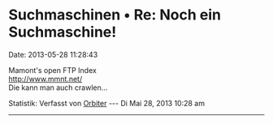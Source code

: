 Suchmaschinen • Re: Noch ein Suchmaschine!
==========================================

Date: 2013-05-28 11:28:43

Mamont\'s open FTP Index\
<http://www.mmnt.net/>\
Die kann man auch crawlen\...

Statistik: Verfasst von
[Orbiter](http://forum.yacy-websuche.de/memberlist.php?mode=viewprofile&u=2)
--- Di Mai 28, 2013 10:28 am

------------------------------------------------------------------------
